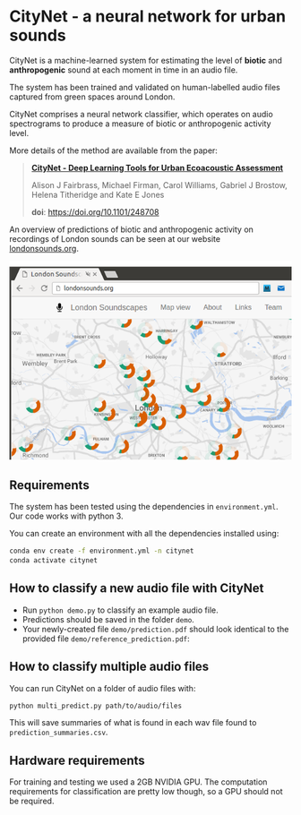 # CityNet - a neural network for urban sounds

CityNet is a machine-learned system for estimating the level of **biotic** and **anthropogenic** sound at each moment in time in an audio file.

The system has been trained and validated on human-labelled audio files captured from green spaces around London.

CityNet comprises a neural network classifier, which operates on audio spectrograms to produce a measure of biotic or anthropogenic activity level.

More details of the method are available from the paper:

> **[CityNet - Deep Learning Tools for Urban Ecoacoustic Assessment](https://doi.org/10.1101/248708)**
>
> Alison J Fairbrass, Michael Firman, Carol Williams, Gabriel J Brostow, Helena Titheridge and Kate E Jones
>
> **doi**: https://doi.org/10.1101/248708


An overview of predictions of biotic and anthropogenic activity on recordings of London sounds can be seen at our website [londonsounds.org](http://londonsounds.org).

[![Screenshot of urban sounds website](website/website.png)](http://londonsounds.org)





## Requirements

The system has been tested using the dependencies in `environment.yml`. Our code works with python 3.

You can create an environment with all the dependencies installed using:

```bash
conda env create -f environment.yml -n citynet
conda activate citynet
```

## How to classify a new audio file with CityNet

- Run `python demo.py` to classify an example audio file.
- Predictions should be saved in the folder `demo`.
- Your newly-created file `demo/prediction.pdf` should look identical to the provided file `demo/reference_prediction.pdf`:

## How to classify multiple audio files

You can run CityNet on a folder of audio files with:

```bash
python multi_predict.py path/to/audio/files
```

This will save summaries of what is found in each wav file found to `prediction_summaries.csv`.


## Hardware requirements

For training and testing we used a 2GB NVIDIA GPU. The computation requirements for classification are pretty low though, so a GPU should not be required.
